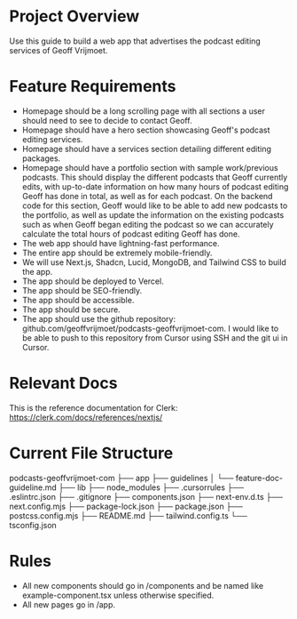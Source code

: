 # Project Overview
Use this guide to build a web app that advertises the podcast editing services of Geoff Vrijmoet.

# Feature Requirements
- Homepage should be a long scrolling page with all sections a user should need to see to decide to contact Geoff.
- Homepage should have a hero section showcasing Geoff's podcast editing services.
- Homepage should have a services section detailing different editing packages.
- Homepage should have a portfolio section with sample work/previous podcasts. This should display the different podcasts that Geoff currently edits, with up-to-date information on how many hours of podcast editing Geoff has done in total, as well as for each podcast. On the backend code for this section, Geoff would like to be able to add new podcasts to the portfolio, as well as update the information on the existing podcasts such as when Geoff began editing the podcast so we can accurately calculate the total hours of podcast editing Geoff has done.
- The web app should have lightning-fast performance.
- The entire app should be extremely mobile-friendly.
- We will use Next.js, Shadcn, Lucid, MongoDB, and Tailwind CSS to build the app.
- The app should be deployed to Vercel.
- The app should be SEO-friendly.
- The app should be accessible.
- The app should be secure.
- The app should use the github repository: github.com/geoffvrijmoet/podcasts-geoffvrijmoet-com. I would like to be able to push to this repository from Cursor using SSH and the git ui in Cursor.

# Relevant Docs
This is the reference documentation for Clerk: https://clerk.com/docs/references/nextjs/

# Current File Structure
podcasts-geoffvrijmoet-com
├── app
├── guidelines
│   └── feature-doc-guideline.md
├── lib
├── node_modules
├── .cursorrules
├── .eslintrc.json
├── .gitignore
├── components.json
├── next-env.d.ts
├── next.config.mjs
├── package-lock.json
├── package.json
├── postcss.config.mjs
├── README.md
├── tailwind.config.ts
└── tsconfig.json


# Rules
- All new components should go in /components and be named like example-component.tsx unless otherwise specified.
- All new pages go in /app.

